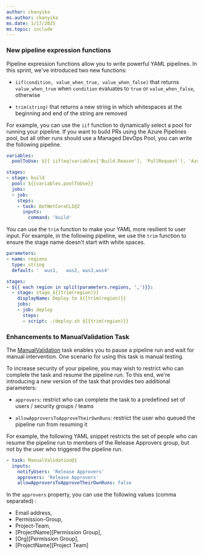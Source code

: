 ```yaml
---
author: ckanyika
ms.author: ckanyika
ms.date: 1/17/2025
ms.topic: include
---
```


### New pipeline expression functions

Pipeline expression functions allow you to write powerful YAML pipelines. In this sprint, we've introduced two new functions:

* `iif(condition, value_when_true, value_when_false)` that returns `value_when_true` when `condition` evaluates to `true` or `value_when_false`, otherwise

* `trim(string)` that returns a new string in which whitespaces at the beginning and end of the string are removed

For example, you can use the `iif` function to dynamically select a pool for running your pipeline. If you want to build PRs using the Azure Pipelines pool, but all other runs should use a Managed DevOps Pool, you can write the following pipeline.
```yaml
variables:
  poolToUse: ${{ iif(eq(variables['Build.Reason'], 'PullRequest'), 'Azure Pipelines', 'ManagedDevOpsPool')}}

stages:
- stage: build
  pool: ${{variables.poolToUse}}
  jobs:
  - job:
    steps:   
    - task: DotNetCoreCLI@2
      inputs:
        command: 'build'
```

You can use the `trim` function to make your YAML more resilient to user input. For example, in the following pipeline, we use the `trim` function to ensure the stage name doesn't start with white spaces.
```yaml
parameters:
- name: regions
  type: string
  default: '  wus1,   wus2, wus3,wus4'

stages:
- ${{ each region in split(parameters.regions, ',')}}:
  - stage: stage_${{trim(region)}}
    displayName: Deploy to ${{trim(region)}}
    jobs:
    - job: deploy
      steps:
      - script: ./deploy.sh ${{trim(region)}}
```

### Enhancements to ManualValidation Task

The [ManualValidation](/azure/devops/pipelines/tasks/reference/manual-validation-v1) task enables you to pause a pipeline run and wait for manual intervention. One scenario for using this task is manual testing. 

To increase security of your pipeline, you may wish to restrict who can complete the task and resume the pipeline run. To this end, we're introducing a new version of the task that provides two additional parameters:

* `approvers`: restrict who can complete the task to a predefined set of users / security groups / teams

* `allowApproversToApproveTheirOwnRuns`: restrict the user who queued the pipeline run from resuming it

For example, the following YAML snippet restricts the set of people who can resume the pipeline run to members of the Release Approvers group, but not by the user who triggered the pipeline run.

```yaml
- task: ManualValidation@1
  inputs:
    notifyUsers: 'Release Approvers'
    approvers: 'Release Approvers'
    allowApproversToApproveTheirOwnRuns: false
```

In the `approvers` property, you can use the following values (comma separated) :
* Email address,
* Permission-Group,
* Project-Team,
* [ProjectName]\[Permission Group],
* [Org]\[Permission Group],
* [ProjectName]\[Project Team]

